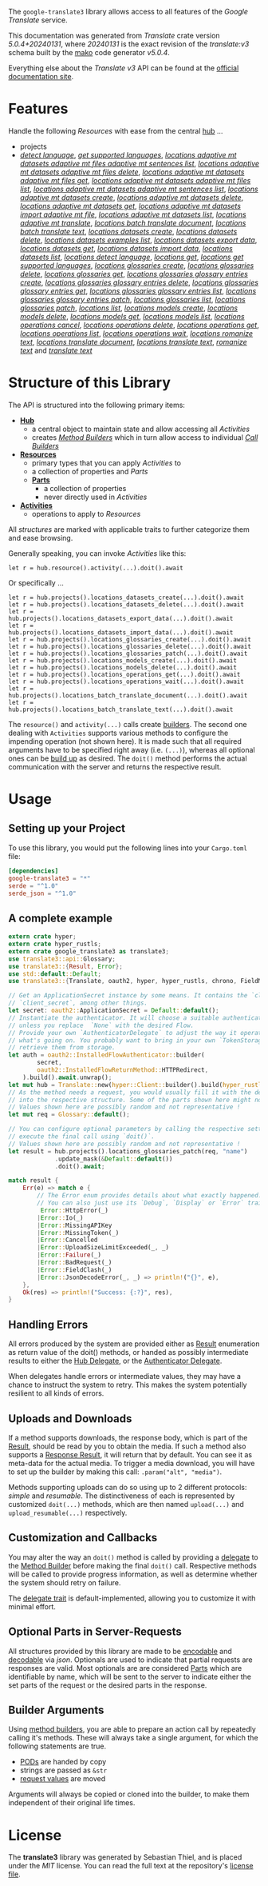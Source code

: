 <!---
DO NOT EDIT !
This file was generated automatically from 'src/generator/templates/api/README.md.mako'
DO NOT EDIT !
-->
The `google-translate3` library allows access to all features of the *Google Translate* service.

This documentation was generated from *Translate* crate version *5.0.4+20240131*, where *20240131* is the exact revision of the *translate:v3* schema built by the [mako](http://www.makotemplates.org/) code generator *v5.0.4*.

Everything else about the *Translate* *v3* API can be found at the
[official documentation site](https://cloud.google.com/translate/docs/quickstarts).
# Features

Handle the following *Resources* with ease from the central [hub](https://docs.rs/google-translate3/5.0.4+20240131/google_translate3/Translate) ... 

* projects
 * [*detect language*](https://docs.rs/google-translate3/5.0.4+20240131/google_translate3/api::ProjectDetectLanguageCall), [*get supported languages*](https://docs.rs/google-translate3/5.0.4+20240131/google_translate3/api::ProjectGetSupportedLanguageCall), [*locations adaptive mt datasets adaptive mt files adaptive mt sentences list*](https://docs.rs/google-translate3/5.0.4+20240131/google_translate3/api::ProjectLocationAdaptiveMtDatasetAdaptiveMtFileAdaptiveMtSentenceListCall), [*locations adaptive mt datasets adaptive mt files delete*](https://docs.rs/google-translate3/5.0.4+20240131/google_translate3/api::ProjectLocationAdaptiveMtDatasetAdaptiveMtFileDeleteCall), [*locations adaptive mt datasets adaptive mt files get*](https://docs.rs/google-translate3/5.0.4+20240131/google_translate3/api::ProjectLocationAdaptiveMtDatasetAdaptiveMtFileGetCall), [*locations adaptive mt datasets adaptive mt files list*](https://docs.rs/google-translate3/5.0.4+20240131/google_translate3/api::ProjectLocationAdaptiveMtDatasetAdaptiveMtFileListCall), [*locations adaptive mt datasets adaptive mt sentences list*](https://docs.rs/google-translate3/5.0.4+20240131/google_translate3/api::ProjectLocationAdaptiveMtDatasetAdaptiveMtSentenceListCall), [*locations adaptive mt datasets create*](https://docs.rs/google-translate3/5.0.4+20240131/google_translate3/api::ProjectLocationAdaptiveMtDatasetCreateCall), [*locations adaptive mt datasets delete*](https://docs.rs/google-translate3/5.0.4+20240131/google_translate3/api::ProjectLocationAdaptiveMtDatasetDeleteCall), [*locations adaptive mt datasets get*](https://docs.rs/google-translate3/5.0.4+20240131/google_translate3/api::ProjectLocationAdaptiveMtDatasetGetCall), [*locations adaptive mt datasets import adaptive mt file*](https://docs.rs/google-translate3/5.0.4+20240131/google_translate3/api::ProjectLocationAdaptiveMtDatasetImportAdaptiveMtFileCall), [*locations adaptive mt datasets list*](https://docs.rs/google-translate3/5.0.4+20240131/google_translate3/api::ProjectLocationAdaptiveMtDatasetListCall), [*locations adaptive mt translate*](https://docs.rs/google-translate3/5.0.4+20240131/google_translate3/api::ProjectLocationAdaptiveMtTranslateCall), [*locations batch translate document*](https://docs.rs/google-translate3/5.0.4+20240131/google_translate3/api::ProjectLocationBatchTranslateDocumentCall), [*locations batch translate text*](https://docs.rs/google-translate3/5.0.4+20240131/google_translate3/api::ProjectLocationBatchTranslateTextCall), [*locations datasets create*](https://docs.rs/google-translate3/5.0.4+20240131/google_translate3/api::ProjectLocationDatasetCreateCall), [*locations datasets delete*](https://docs.rs/google-translate3/5.0.4+20240131/google_translate3/api::ProjectLocationDatasetDeleteCall), [*locations datasets examples list*](https://docs.rs/google-translate3/5.0.4+20240131/google_translate3/api::ProjectLocationDatasetExampleListCall), [*locations datasets export data*](https://docs.rs/google-translate3/5.0.4+20240131/google_translate3/api::ProjectLocationDatasetExportDataCall), [*locations datasets get*](https://docs.rs/google-translate3/5.0.4+20240131/google_translate3/api::ProjectLocationDatasetGetCall), [*locations datasets import data*](https://docs.rs/google-translate3/5.0.4+20240131/google_translate3/api::ProjectLocationDatasetImportDataCall), [*locations datasets list*](https://docs.rs/google-translate3/5.0.4+20240131/google_translate3/api::ProjectLocationDatasetListCall), [*locations detect language*](https://docs.rs/google-translate3/5.0.4+20240131/google_translate3/api::ProjectLocationDetectLanguageCall), [*locations get*](https://docs.rs/google-translate3/5.0.4+20240131/google_translate3/api::ProjectLocationGetCall), [*locations get supported languages*](https://docs.rs/google-translate3/5.0.4+20240131/google_translate3/api::ProjectLocationGetSupportedLanguageCall), [*locations glossaries create*](https://docs.rs/google-translate3/5.0.4+20240131/google_translate3/api::ProjectLocationGlossaryCreateCall), [*locations glossaries delete*](https://docs.rs/google-translate3/5.0.4+20240131/google_translate3/api::ProjectLocationGlossaryDeleteCall), [*locations glossaries get*](https://docs.rs/google-translate3/5.0.4+20240131/google_translate3/api::ProjectLocationGlossaryGetCall), [*locations glossaries glossary entries create*](https://docs.rs/google-translate3/5.0.4+20240131/google_translate3/api::ProjectLocationGlossaryGlossaryEntryCreateCall), [*locations glossaries glossary entries delete*](https://docs.rs/google-translate3/5.0.4+20240131/google_translate3/api::ProjectLocationGlossaryGlossaryEntryDeleteCall), [*locations glossaries glossary entries get*](https://docs.rs/google-translate3/5.0.4+20240131/google_translate3/api::ProjectLocationGlossaryGlossaryEntryGetCall), [*locations glossaries glossary entries list*](https://docs.rs/google-translate3/5.0.4+20240131/google_translate3/api::ProjectLocationGlossaryGlossaryEntryListCall), [*locations glossaries glossary entries patch*](https://docs.rs/google-translate3/5.0.4+20240131/google_translate3/api::ProjectLocationGlossaryGlossaryEntryPatchCall), [*locations glossaries list*](https://docs.rs/google-translate3/5.0.4+20240131/google_translate3/api::ProjectLocationGlossaryListCall), [*locations glossaries patch*](https://docs.rs/google-translate3/5.0.4+20240131/google_translate3/api::ProjectLocationGlossaryPatchCall), [*locations list*](https://docs.rs/google-translate3/5.0.4+20240131/google_translate3/api::ProjectLocationListCall), [*locations models create*](https://docs.rs/google-translate3/5.0.4+20240131/google_translate3/api::ProjectLocationModelCreateCall), [*locations models delete*](https://docs.rs/google-translate3/5.0.4+20240131/google_translate3/api::ProjectLocationModelDeleteCall), [*locations models get*](https://docs.rs/google-translate3/5.0.4+20240131/google_translate3/api::ProjectLocationModelGetCall), [*locations models list*](https://docs.rs/google-translate3/5.0.4+20240131/google_translate3/api::ProjectLocationModelListCall), [*locations operations cancel*](https://docs.rs/google-translate3/5.0.4+20240131/google_translate3/api::ProjectLocationOperationCancelCall), [*locations operations delete*](https://docs.rs/google-translate3/5.0.4+20240131/google_translate3/api::ProjectLocationOperationDeleteCall), [*locations operations get*](https://docs.rs/google-translate3/5.0.4+20240131/google_translate3/api::ProjectLocationOperationGetCall), [*locations operations list*](https://docs.rs/google-translate3/5.0.4+20240131/google_translate3/api::ProjectLocationOperationListCall), [*locations operations wait*](https://docs.rs/google-translate3/5.0.4+20240131/google_translate3/api::ProjectLocationOperationWaitCall), [*locations romanize text*](https://docs.rs/google-translate3/5.0.4+20240131/google_translate3/api::ProjectLocationRomanizeTextCall), [*locations translate document*](https://docs.rs/google-translate3/5.0.4+20240131/google_translate3/api::ProjectLocationTranslateDocumentCall), [*locations translate text*](https://docs.rs/google-translate3/5.0.4+20240131/google_translate3/api::ProjectLocationTranslateTextCall), [*romanize text*](https://docs.rs/google-translate3/5.0.4+20240131/google_translate3/api::ProjectRomanizeTextCall) and [*translate text*](https://docs.rs/google-translate3/5.0.4+20240131/google_translate3/api::ProjectTranslateTextCall)




# Structure of this Library

The API is structured into the following primary items:

* **[Hub](https://docs.rs/google-translate3/5.0.4+20240131/google_translate3/Translate)**
    * a central object to maintain state and allow accessing all *Activities*
    * creates [*Method Builders*](https://docs.rs/google-translate3/5.0.4+20240131/google_translate3/client::MethodsBuilder) which in turn
      allow access to individual [*Call Builders*](https://docs.rs/google-translate3/5.0.4+20240131/google_translate3/client::CallBuilder)
* **[Resources](https://docs.rs/google-translate3/5.0.4+20240131/google_translate3/client::Resource)**
    * primary types that you can apply *Activities* to
    * a collection of properties and *Parts*
    * **[Parts](https://docs.rs/google-translate3/5.0.4+20240131/google_translate3/client::Part)**
        * a collection of properties
        * never directly used in *Activities*
* **[Activities](https://docs.rs/google-translate3/5.0.4+20240131/google_translate3/client::CallBuilder)**
    * operations to apply to *Resources*

All *structures* are marked with applicable traits to further categorize them and ease browsing.

Generally speaking, you can invoke *Activities* like this:

```Rust,ignore
let r = hub.resource().activity(...).doit().await
```

Or specifically ...

```ignore
let r = hub.projects().locations_datasets_create(...).doit().await
let r = hub.projects().locations_datasets_delete(...).doit().await
let r = hub.projects().locations_datasets_export_data(...).doit().await
let r = hub.projects().locations_datasets_import_data(...).doit().await
let r = hub.projects().locations_glossaries_create(...).doit().await
let r = hub.projects().locations_glossaries_delete(...).doit().await
let r = hub.projects().locations_glossaries_patch(...).doit().await
let r = hub.projects().locations_models_create(...).doit().await
let r = hub.projects().locations_models_delete(...).doit().await
let r = hub.projects().locations_operations_get(...).doit().await
let r = hub.projects().locations_operations_wait(...).doit().await
let r = hub.projects().locations_batch_translate_document(...).doit().await
let r = hub.projects().locations_batch_translate_text(...).doit().await
```

The `resource()` and `activity(...)` calls create [builders][builder-pattern]. The second one dealing with `Activities` 
supports various methods to configure the impending operation (not shown here). It is made such that all required arguments have to be 
specified right away (i.e. `(...)`), whereas all optional ones can be [build up][builder-pattern] as desired.
The `doit()` method performs the actual communication with the server and returns the respective result.

# Usage

## Setting up your Project

To use this library, you would put the following lines into your `Cargo.toml` file:

```toml
[dependencies]
google-translate3 = "*"
serde = "^1.0"
serde_json = "^1.0"
```

## A complete example

```Rust
extern crate hyper;
extern crate hyper_rustls;
extern crate google_translate3 as translate3;
use translate3::api::Glossary;
use translate3::{Result, Error};
use std::default::Default;
use translate3::{Translate, oauth2, hyper, hyper_rustls, chrono, FieldMask};

// Get an ApplicationSecret instance by some means. It contains the `client_id` and 
// `client_secret`, among other things.
let secret: oauth2::ApplicationSecret = Default::default();
// Instantiate the authenticator. It will choose a suitable authentication flow for you, 
// unless you replace  `None` with the desired Flow.
// Provide your own `AuthenticatorDelegate` to adjust the way it operates and get feedback about 
// what's going on. You probably want to bring in your own `TokenStorage` to persist tokens and
// retrieve them from storage.
let auth = oauth2::InstalledFlowAuthenticator::builder(
        secret,
        oauth2::InstalledFlowReturnMethod::HTTPRedirect,
    ).build().await.unwrap();
let mut hub = Translate::new(hyper::Client::builder().build(hyper_rustls::HttpsConnectorBuilder::new().with_native_roots().https_or_http().enable_http1().build()), auth);
// As the method needs a request, you would usually fill it with the desired information
// into the respective structure. Some of the parts shown here might not be applicable !
// Values shown here are possibly random and not representative !
let mut req = Glossary::default();

// You can configure optional parameters by calling the respective setters at will, and
// execute the final call using `doit()`.
// Values shown here are possibly random and not representative !
let result = hub.projects().locations_glossaries_patch(req, "name")
             .update_mask(&Default::default())
             .doit().await;

match result {
    Err(e) => match e {
        // The Error enum provides details about what exactly happened.
        // You can also just use its `Debug`, `Display` or `Error` traits
         Error::HttpError(_)
        |Error::Io(_)
        |Error::MissingAPIKey
        |Error::MissingToken(_)
        |Error::Cancelled
        |Error::UploadSizeLimitExceeded(_, _)
        |Error::Failure(_)
        |Error::BadRequest(_)
        |Error::FieldClash(_)
        |Error::JsonDecodeError(_, _) => println!("{}", e),
    },
    Ok(res) => println!("Success: {:?}", res),
}

```
## Handling Errors

All errors produced by the system are provided either as [Result](https://docs.rs/google-translate3/5.0.4+20240131/google_translate3/client::Result) enumeration as return value of
the doit() methods, or handed as possibly intermediate results to either the 
[Hub Delegate](https://docs.rs/google-translate3/5.0.4+20240131/google_translate3/client::Delegate), or the [Authenticator Delegate](https://docs.rs/yup-oauth2/*/yup_oauth2/trait.AuthenticatorDelegate.html).

When delegates handle errors or intermediate values, they may have a chance to instruct the system to retry. This 
makes the system potentially resilient to all kinds of errors.

## Uploads and Downloads
If a method supports downloads, the response body, which is part of the [Result](https://docs.rs/google-translate3/5.0.4+20240131/google_translate3/client::Result), should be
read by you to obtain the media.
If such a method also supports a [Response Result](https://docs.rs/google-translate3/5.0.4+20240131/google_translate3/client::ResponseResult), it will return that by default.
You can see it as meta-data for the actual media. To trigger a media download, you will have to set up the builder by making
this call: `.param("alt", "media")`.

Methods supporting uploads can do so using up to 2 different protocols: 
*simple* and *resumable*. The distinctiveness of each is represented by customized 
`doit(...)` methods, which are then named `upload(...)` and `upload_resumable(...)` respectively.

## Customization and Callbacks

You may alter the way an `doit()` method is called by providing a [delegate](https://docs.rs/google-translate3/5.0.4+20240131/google_translate3/client::Delegate) to the 
[Method Builder](https://docs.rs/google-translate3/5.0.4+20240131/google_translate3/client::CallBuilder) before making the final `doit()` call. 
Respective methods will be called to provide progress information, as well as determine whether the system should 
retry on failure.

The [delegate trait](https://docs.rs/google-translate3/5.0.4+20240131/google_translate3/client::Delegate) is default-implemented, allowing you to customize it with minimal effort.

## Optional Parts in Server-Requests

All structures provided by this library are made to be [encodable](https://docs.rs/google-translate3/5.0.4+20240131/google_translate3/client::RequestValue) and 
[decodable](https://docs.rs/google-translate3/5.0.4+20240131/google_translate3/client::ResponseResult) via *json*. Optionals are used to indicate that partial requests are responses 
are valid.
Most optionals are are considered [Parts](https://docs.rs/google-translate3/5.0.4+20240131/google_translate3/client::Part) which are identifiable by name, which will be sent to 
the server to indicate either the set parts of the request or the desired parts in the response.

## Builder Arguments

Using [method builders](https://docs.rs/google-translate3/5.0.4+20240131/google_translate3/client::CallBuilder), you are able to prepare an action call by repeatedly calling it's methods.
These will always take a single argument, for which the following statements are true.

* [PODs][wiki-pod] are handed by copy
* strings are passed as `&str`
* [request values](https://docs.rs/google-translate3/5.0.4+20240131/google_translate3/client::RequestValue) are moved

Arguments will always be copied or cloned into the builder, to make them independent of their original life times.

[wiki-pod]: http://en.wikipedia.org/wiki/Plain_old_data_structure
[builder-pattern]: http://en.wikipedia.org/wiki/Builder_pattern
[google-go-api]: https://github.com/google/google-api-go-client

# License
The **translate3** library was generated by Sebastian Thiel, and is placed 
under the *MIT* license.
You can read the full text at the repository's [license file][repo-license].

[repo-license]: https://github.com/Byron/google-apis-rsblob/main/LICENSE.md

